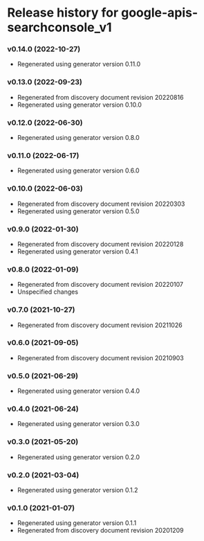 # Release history for google-apis-searchconsole_v1

### v0.14.0 (2022-10-27)

* Regenerated using generator version 0.11.0

### v0.13.0 (2022-09-23)

* Regenerated from discovery document revision 20220816
* Regenerated using generator version 0.10.0

### v0.12.0 (2022-06-30)

* Regenerated using generator version 0.8.0

### v0.11.0 (2022-06-17)

* Regenerated using generator version 0.6.0

### v0.10.0 (2022-06-03)

* Regenerated from discovery document revision 20220303
* Regenerated using generator version 0.5.0

### v0.9.0 (2022-01-30)

* Regenerated from discovery document revision 20220128
* Regenerated using generator version 0.4.1

### v0.8.0 (2022-01-09)

* Regenerated from discovery document revision 20220107
* Unspecified changes

### v0.7.0 (2021-10-27)

* Regenerated from discovery document revision 20211026

### v0.6.0 (2021-09-05)

* Regenerated from discovery document revision 20210903

### v0.5.0 (2021-06-29)

* Regenerated using generator version 0.4.0

### v0.4.0 (2021-06-24)

* Regenerated using generator version 0.3.0

### v0.3.0 (2021-05-20)

* Regenerated using generator version 0.2.0

### v0.2.0 (2021-03-04)

* Regenerated using generator version 0.1.2

### v0.1.0 (2021-01-07)

* Regenerated using generator version 0.1.1
* Regenerated from discovery document revision 20201209

